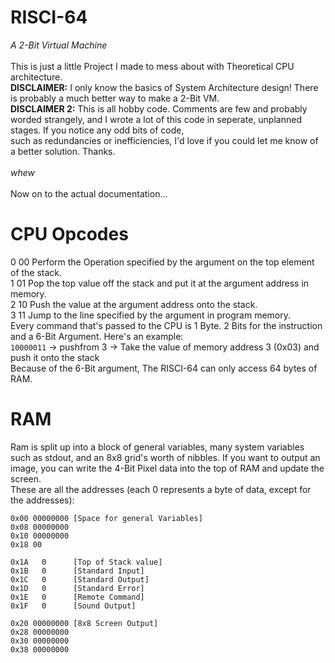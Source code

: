 # RISCI-64
*A 2-Bit Virtual Machine*\
\
This is just a little Project I made to mess about with Theoretical CPU architecture.\
**DISCLAIMER:** I only know the basics of System Architecture design!
There is probably a much better way to make a 2-Bit VM.\
**DISCLAIMER 2:** This is all hobby code. Comments are few and probably worded strangely, and
I wrote a lot of this code in seperate, unplanned stages. If you notice any odd bits of code,\
such as redundancies or inefficiencies, I'd love if you could let me know of a better solution. Thanks.\
\
*whew*\
\
Now on to the actual documentation...

# CPU Opcodes

0 00 Perform the Operation specified by the argument on the top element of the stack.\
1 01 Pop the top value off the stack and put it at the argument address in memory.\
2 10 Push the value at the argument address onto the stack.\
3 11 Jump to the line specified by the argument in program memory.
\
Every command that's passed to the CPU is 1 Byte.
2 Bits for the instruction and a 6-Bit Argument.
Here's an example:
\
`10000011` -> pushfrom 3 -> Take the value of memory address 3 (0x03) and push it onto the stack
\
Because of the 6-Bit argument, The RISCI-64 can only access 64 bytes of RAM.

# RAM

Ram is split up into a block of general variables, many system variables such as stdout, and an 8x8 grid's worth of nibbles.
If you want to output an image, you can write the 4-Bit Pixel data into the top of RAM and update the screen.
\
These are all the addresses (each 0 represents a byte of data, except for the addresses):

```
0x00 00000000 [Space for general Variables]
0x08 00000000
0x10 00000000
0x18 00

0x1A   0      [Top of Stack value]
0x1B   0      [Standard Input]
0x1C   0      [Standard Output]
0x1D   0      [Standard Error]
0x1E   0      [Remote Command]
0x1F   0      [Sound Output]

0x20 00000000 [8x8 Screen Output]
0x28 00000000
0x30 00000000
0x38 00000000
```

